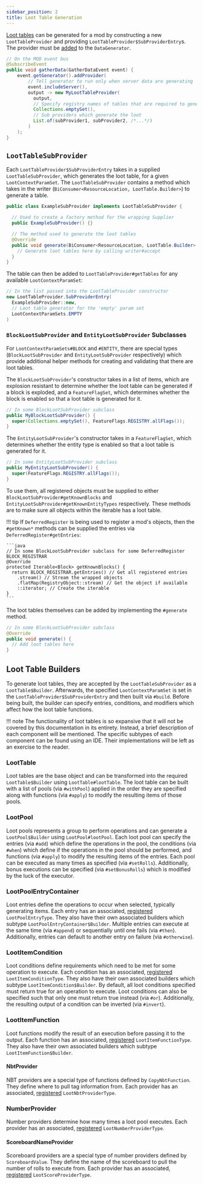 ```yaml
---
sidebar_position: 2
title: Loot Table Generation
---
```


[Loot tables][loottable] can be generated for a mod by constructing a new `LootTableProvider` and providing `LootTableProvider$SubProviderEntry`s. The provider must be [added][datagen] to the `DataGenerator`.

```java
// On the MOD event bus
@SubscribeEvent
public void gatherData(GatherDataEvent event) {
    event.getGenerator().addProvider(
        // Tell generator to run only when server data are generating
        event.includeServer(),
        output -> new MyLootTableProvider(
          output,
          // Specify registry names of tables that are required to generate, or can leave empty
          Collections.emptySet(),
          // Sub providers which generate the loot
          List.of(subProvider1, subProvider2, /*...*/)
        )
    );
}
```

## `LootTableSubProvider`

Each `LootTableProvider$SubProviderEntry` takes in a supplied `LootTableSubProvider`, which generates the loot table, for a given `LootContextParamSet`. The `LootTableSubProvider` contains a method which takes in the writer (`BiConsumer<ResourceLocation, LootTable.Builder>`) to generate a table.

```java
public class ExampleSubProvider implements LootTableSubProvider {

  // Used to create a factory method for the wrapping Supplier
  public ExampleSubProvider() {}

  // The method used to generate the loot tables
  @Override
  public void generate(BiConsumer<ResourceLocation, LootTable.Builder> writer) {
    // Generate loot tables here by calling writer#accept
  }
}
```

The table can then be added to `LootTableProvider#getTables` for any available `LootContextParamSet`:

```java
// In the list passed into the LootTableProvider constructor
new LootTableProvider.SubProviderEntry(
  ExampleSubProvider::new,
  // Loot table generator for the 'empty' param set
  LootContextParamSets.EMPTY
)
```

### `BlockLootSubProvider` and `EntityLootSubProvider` Subclasses

For `LootContextParamSets#BLOCK` and `#ENTITY`, there are special types (`BlockLootSubProvider` and `EntityLootSubProvider` respectively) which provide additional helper methods for creating and validating that there are loot tables.

The `BlockLootSubProvider`'s constructor takes in a list of items, which are explosion resistant to determine whether the loot table can be generated if a block is exploded, and a `FeatureFlagSet`, which determines whether the block is enabled so that a loot table is generated for it.

```java
// In some BlockLootSubProvider subclass
public MyBlockLootSubProvider() {
  super(Collections.emptySet(), FeatureFlags.REGISTRY.allFlags());
}
```

The `EntityLootSubProvider`'s constructor takes in a `FeatureFlagSet`, which determines whether the entity type is enabled so that a loot table is generated for it.

```java
// In some EntityLootSubProvider subclass
public MyEntityLootSubProvider() {
  super(FeatureFlags.REGISTRY.allFlags());
}
```

To use them, all registered objects must be supplied to either `BlockLootSubProvider#getKnownBlocks` and `EntityLootSubProvider#getKnownEntityTypes` respectively. These methods are to make sure all objects within the iterable has a loot table.

!!! tip
    If `DeferredRegister` is being used to register a mod's objects, then the `#getKnown*` methods can be supplied the entries via `DeferredRegister#getEntries`:

    ```java
    // In some BlockLootSubProvider subclass for some DeferredRegister BLOCK_REGISTRAR
    @Override
    protected Iterable<Block> getKnownBlocks() {
      return BLOCK_REGISTRAR.getEntries() // Get all registered entries
        .stream() // Stream the wrapped objects
        .flatMap(RegistryObject::stream) // Get the object if available
        ::iterator; // Create the iterable
    }
    ```

The loot tables themselves can be added by implementing the `#generate` method.

```java
// In some BlockLootSubProvider subclass
@Override
public void generate() {
  // Add loot tables here
}
```

## Loot Table Builders

To generate loot tables, they are accepted by the `LootTableSubProvider` as a `LootTable$Builder`. Afterwards, the specified `LootContextParamSet` is set in the `LootTableProvider$SubProviderEntry` and then built via `#build`. Before being built, the builder can specify entries, conditions, and modifiers which affect how the loot table functions.

!!! note
    The functionality of loot tables is so expansive that it will not be covered by this documentation in its entirety. Instead, a brief description of each component will be mentioned. The specific subtypes of each component can be found using an IDE. Their implementations will be left as an exercise to the reader.

### LootTable

Loot tables are the base object and can be transformed into the required `LootTable$Builder` using `LootTable#lootTable`. The loot table can be built with a list of pools (via `#withPool`) applied in the order they are specified along with functions (via `#apply`) to modify the resulting items of those pools.

### LootPool

Loot pools represents a group to perform operations and can generate a  `LootPool$Builder` using `LootPool#lootPool`. Each loot pool can specify the entries (via `#add`) which define the operations in the pool, the conditions (via `#when`) which define if the operations in the pool should be performed, and functions (via `#apply`) to modify the resulting items of the entries. Each pool can be executed as many times as specified (via `#setRolls`). Additionally, bonus executions can be specified (via `#setBonusRolls`) which is modified by the luck of the executor.

### LootPoolEntryContainer

Loot entries define the operations to occur when selected, typically generating items. Each entry has an associated, [registered] `LootPoolEntryType`. They also have their own associated builders which subtype `LootPoolEntryContainer$Builder`. Multiple entries can execute at the same time (via `#append`) or sequentially until one fails (via `#then`). Additionally, entries can default to another entry on failure (via `#otherwise`).

### LootItemCondition

Loot conditions define requirements which need to be met for some operation to execute. Each condition has an associated, [registered] `LootItemConditionType`. They also have their own associated builders which subtype `LootItemCondition$Builder`. By default, all loot conditions specified must return true for an operation to execute. Loot conditions can also be specified such that only one must return true instead (via `#or`). Additionally, the resulting output of a condition can be inverted (via `#invert`).

### LootItemFunction

Loot functions modify the result of an execution before passing it to the output. Each function has an associated, [registered] `LootItemFunctionType`. They also have their own associated builders which subtype `LootItemFunction$Builder`.

#### NbtProvider

NBT providers are a special type of functions defined by `CopyNbtFunction`. They define where to pull tag information from. Each provider has an associated, [registered] `LootNbtProviderType`.

### NumberProvider

Number providers determine how many times a loot pool executes. Each provider has an associated, [registered] `LootNumberProviderType`.

#### ScoreboardNameProvider

Scoreboard providers are a special type of number providers defined by `ScoreboardValue`. They define the name of the scoreboard to pull the number of rolls to execute from. Each provider has an associated, [registered] `LootScoreProviderType`.

[loottable]: ../../resources/server/loottables.md
[datagen]: ../index.md#data-providers
[registered]: ../../concepts/registries.md#registries-that-arent-forge-registries
